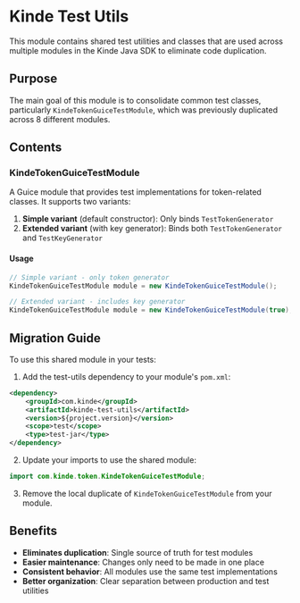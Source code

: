 # Kinde Test Utils

This module contains shared test utilities and classes that are used across multiple modules in the Kinde Java SDK to eliminate code duplication.

## Purpose

The main goal of this module is to consolidate common test classes, particularly `KindeTokenGuiceTestModule`, which was previously duplicated across 8 different modules.

## Contents

### KindeTokenGuiceTestModule

A Guice module that provides test implementations for token-related classes. It supports two variants:

1. **Simple variant** (default constructor): Only binds `TestTokenGenerator`
2. **Extended variant** (with key generator): Binds both `TestTokenGenerator` and `TestKeyGenerator`

#### Usage

```java
// Simple variant - only token generator
KindeTokenGuiceTestModule module = new KindeTokenGuiceTestModule();

// Extended variant - includes key generator
KindeTokenGuiceTestModule module = new KindeTokenGuiceTestModule(true);
```

## Migration Guide

To use this shared module in your tests:

1. Add the test-utils dependency to your module's `pom.xml`:

```xml
<dependency>
    <groupId>com.kinde</groupId>
    <artifactId>kinde-test-utils</artifactId>
    <version>${project.version}</version>
    <scope>test</scope>
    <type>test-jar</type>
</dependency>
```

2. Update your imports to use the shared module:

```java
import com.kinde.token.KindeTokenGuiceTestModule;
```

3. Remove the local duplicate of `KindeTokenGuiceTestModule` from your module.

## Benefits

- **Eliminates duplication**: Single source of truth for test modules
- **Easier maintenance**: Changes only need to be made in one place
- **Consistent behavior**: All modules use the same test implementations
- **Better organization**: Clear separation between production and test utilities
